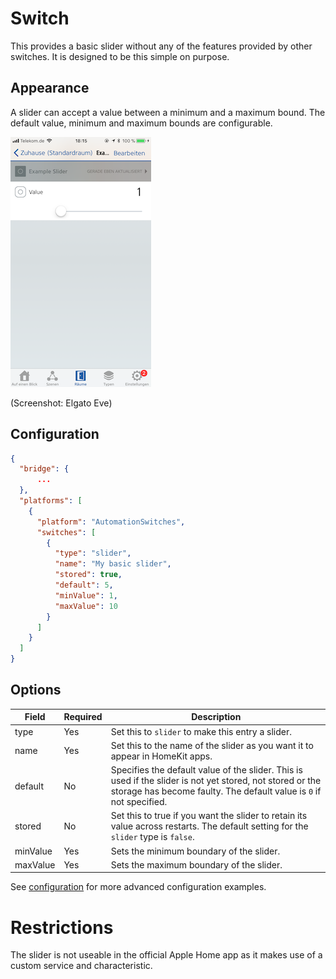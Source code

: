 # Switch

This provides a basic slider without any of the features provided by other switches. It is designed to be this simple on purpose.

## Appearance

A slider can accept a value between a minimum and a maximum bound. The default value, minimum and maximum bounds are configurable.

![Preview](Slider.png "Preview")

(Screenshot: Elgato Eve)

## Configuration

```json
{
  "bridge": {
      ...
  },
  "platforms": [
    {
      "platform": "AutomationSwitches",
      "switches": [
        {
          "type": "slider",
          "name": "My basic slider",
          "stored": true,
          "default": 5,
          "minValue": 1,
          "maxValue": 10
        }
      ]
    }
  ]
}
```

## Options

| Field | Required | Description |
|---|---|---|
| type | Yes | Set this to ```slider``` to make this entry a slider. |
| name | Yes | Set this to the name of the slider as you want it to appear in HomeKit apps. |
| default | No | Specifies the default value of the slider. This is used if the slider is not yet stored, not stored or the storage has become faulty. The default value is ```0``` if not specified. |
| stored | No | Set this to true if you want the slider to retain its value across restarts. The default setting for the ```slider``` type is  ```false```. |
| minValue | Yes | Sets the minimum boundary of the slider. |
| maxValue | Yes | Sets the maximum boundary of the slider. |

See [configuration](Configuration.md) for more advanced configuration examples.

# Restrictions

The slider is not useable in the official Apple Home app as it makes use of a custom service and characteristic.

